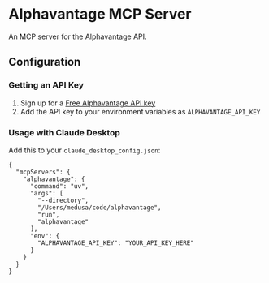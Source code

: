 # Alphavantage MCP Server

An MCP server for the Alphavantage API.

## Configuration

### Getting an API Key
1. Sign up for a [Free Alphavantage API key](https://www.alphavantage.co/support/#api-key)
2. Add the API key to your environment variables as `ALPHAVANTAGE_API_KEY`


### Usage with Claude Desktop
Add this to your `claude_desktop_config.json`:

```
{
  "mcpServers": {
    "alphavantage": {
      "command": "uv",
      "args": [
        "--directory",
        "/Users/medusa/code/alphavantage",
        "run",
        "alphavantage"
      ],
      "env": {
        "ALPHAVANTAGE_API_KEY": "YOUR_API_KEY_HERE"
      }
    }
  }
}
```
